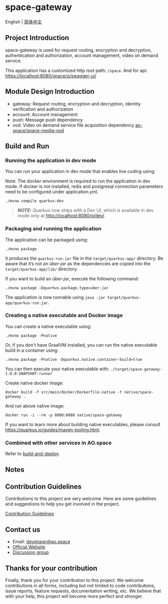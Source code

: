 # space-gateway

English | [简体中文](./README_cn.md)

## Project Introduction

space-gateway is used for request routing, encryption and decryption, authentication and authorization, account management, video on demand service.

This application has a customized http root path: `/space`. And for api: <https://localhost:8080/space/q/swagger-ui/>

## Module Design Introduction

- gateway: Request routing, encryption and decryption, identity verification and authorization
- account: Account management
- push: Message push dependency
- vod: Video on demand service file acquisition dependency [ao-space/space-media-vod](https://github.com/ao-space/space-media-vod)

## Build and Run

### Running the application in dev mode

You can run your application in dev mode that enables live coding using:

Note: The docker environment is required to run the application in dev mode. If docker is not installed,
redis and postgresql connection parameters need to be configured under application.yml.

```shell script
./mvnw compile quarkus:dev
```

> **_NOTE:_**  Quarkus now ships with a Dev UI, which is available in dev mode only at <http://localhost:8080/q/dev/>.

### Packaging and running the application

The application can be packaged using:

```shell script
./mvnw package
```

It produces the `quarkus-run.jar` file in the `target/quarkus-app/` directory.
Be aware that it’s not an _über-jar_ as the dependencies are copied into the `target/quarkus-app/lib/` directory.

If you want to build an _über-jar_, execute the following command:

```shell script
./mvnw package -Dquarkus.package.type=uber-jar
```

The application is now runnable using `java -jar target/quarkus-app/quarkus-run.jar`.

### Creating a native executable and Docker image

You can create a native executable using:

```shell script
./mvnw package -Pnative
```

Or, if you don't have GraalVM installed, you can run the native executable build in a container using:

```shell script
./mvnw package -Pnative -Dquarkus.native.container-build=true
```

You can then execute your native executable with: `./target/space-gateway-1.0.0-SNAPSHOT-runner`

Create native docker image:

```shell script
docker build -f src/main/docker/Dockerfile.native -t native/space-gateway .
```

And run above native image:

```shell script
docker run -i --rm -p 8080:8080 native/space-gateway
```

If you want to learn more about building native executables, please consult <https://quarkus.io/guides/maven-tooling.html>.

### Combined with other services in AO.space

Refer to [build-and-deploy](https://github.com/ao-space/ao.space/blob/dev/docs/build-and-deploy.md).

## Notes

## Contribution Guidelines

Contributions to this project are very welcome. Here are some guidelines and suggestions to help you get involved in the project.

[Contribution Guidelines](https://github.com/ao-space/ao.space/blob/dev/docs/en/contribution-guidelines.md)

## Contact us

- Email: <developer@ao.space>
- [Official Website](https://ao.space)
- [Discussion group](https://slack.ao.space)

## Thanks for your contribution

Finally, thank you for your contribution to this project. We welcome contributions in all forms, including but not limited to code contributions, issue reports, feature requests, documentation writing, etc. We believe that with your help, this project will become more perfect and stronger.
